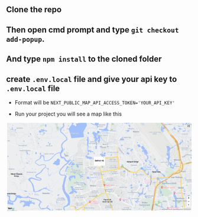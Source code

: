 ## Clone the repo

## Then open cmd prompt and type `git checkout add-popup`.

## And type `npm install` to the cloned folder

## create `.env.local` file and give your api key to `.env.local` file

- Format will be `NEXT_PUBLIC_MAP_API_ACCESS_TOKEN='YOUR_API_KEY'`

- Run your project you will see a map like this

![Barikoi Custom popup](https://github.com/faiazhossain/next-map-demo/blob/custom-marker/barikoiCustomPopup.png)
